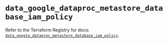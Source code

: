 # `data_google_dataproc_metastore_database_iam_policy`

Refer to the Terraform Registry for docs: [`data_google_dataproc_metastore_database_iam_policy`](https://registry.terraform.io/providers/hashicorp/google/6.47.0/docs/data-sources/dataproc_metastore_database_iam_policy).
